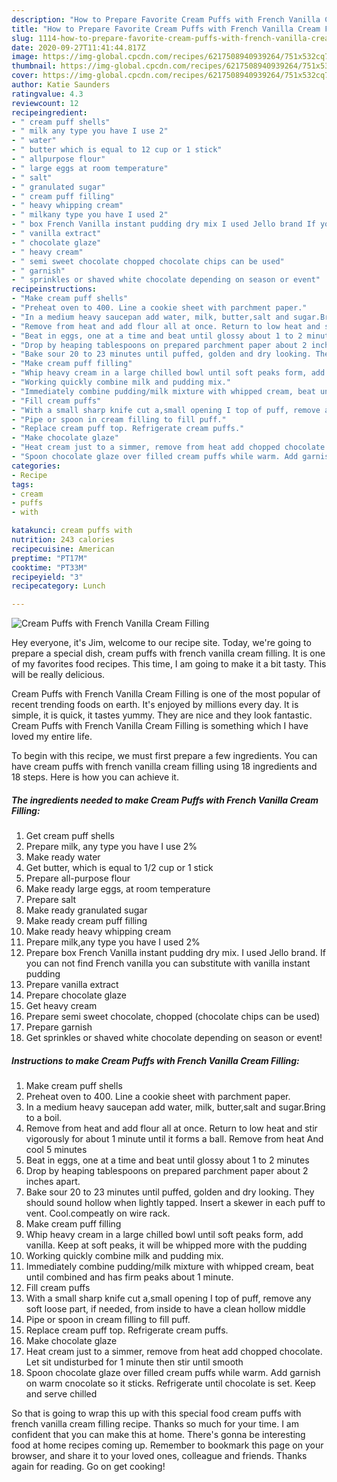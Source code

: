 ```yaml
---
description: "How to Prepare Favorite Cream Puffs with French Vanilla Cream Filling"
title: "How to Prepare Favorite Cream Puffs with French Vanilla Cream Filling"
slug: 1114-how-to-prepare-favorite-cream-puffs-with-french-vanilla-cream-filling
date: 2020-09-27T11:41:44.817Z
image: https://img-global.cpcdn.com/recipes/6217508940939264/751x532cq70/cream-puffs-with-french-vanilla-cream-filling-recipe-main-photo.jpg
thumbnail: https://img-global.cpcdn.com/recipes/6217508940939264/751x532cq70/cream-puffs-with-french-vanilla-cream-filling-recipe-main-photo.jpg
cover: https://img-global.cpcdn.com/recipes/6217508940939264/751x532cq70/cream-puffs-with-french-vanilla-cream-filling-recipe-main-photo.jpg
author: Katie Saunders
ratingvalue: 4.3
reviewcount: 12
recipeingredient:
- " cream puff shells"
- " milk any type you have I use 2"
- " water"
- " butter which is equal to 12 cup or 1 stick"
- " allpurpose flour"
- " large eggs at room temperature"
- " salt"
- " granulated sugar"
- " cream puff filling"
- " heavy whipping cream"
- " milkany type you have I used 2"
- " box French Vanilla instant pudding dry mix I used Jello brand If you can not find French vanilla you can substitute with vanilla instant pudding"
- " vanilla extract"
- " chocolate glaze"
- " heavy cream"
- " semi sweet chocolate chopped chocolate chips can be used"
- " garnish"
- " sprinkles or shaved white chocolate depending on season or event"
recipeinstructions:
- "Make cream puff shells"
- "Preheat oven to 400. Line a cookie sheet with parchment paper."
- "In a medium heavy saucepan add water, milk, butter,salt and sugar.Bring to a boil."
- "Remove from heat and add flour all at once. Return to low heat and stir vigorously for about 1 minute until it forms a ball. Remove from heat And cool 5 minutes"
- "Beat in eggs, one at a time and beat until glossy about 1 to 2 minutes"
- "Drop by heaping tablespoons on prepared parchment paper about 2 inches apart."
- "Bake sour 20 to 23 minutes until puffed, golden and dry looking. They should sound hollow when lightly tapped. Insert a skewer in each puff to vent. Cool.compeatly on wire rack."
- "Make cream puff filling"
- "Whip heavy cream in a large chilled bowl until soft peaks form, add vanilla. Keep at soft peaks, it will be whipped more with the pudding"
- "Working quickly combine milk and pudding mix."
- "Immediately combine pudding/milk mixture with whipped cream, beat until combined and has firm peaks about 1 minute."
- "Fill cream puffs"
- "With a small sharp knife cut a,small opening I top of puff, remove any soft loose part, if needed, from inside to have a clean hollow middle"
- "Pipe or spoon in cream filling to fill puff."
- "Replace cream puff top. Refrigerate cream puffs."
- "Make chocolate glaze"
- "Heat cream just to a simmer, remove from heat add chopped chocolate. Let sit undisturbed for 1 minute then stir until smooth"
- "Spoon chocolate glaze over filled cream puffs while warm. Add garnish on warm cnocolate so it sticks. Refrigerate until chocolate is set. Keep and serve chilled"
categories:
- Recipe
tags:
- cream
- puffs
- with

katakunci: cream puffs with 
nutrition: 243 calories
recipecuisine: American
preptime: "PT17M"
cooktime: "PT33M"
recipeyield: "3"
recipecategory: Lunch

---
```



![Cream Puffs with French Vanilla Cream Filling](https://img-global.cpcdn.com/recipes/6217508940939264/751x532cq70/cream-puffs-with-french-vanilla-cream-filling-recipe-main-photo.jpg)

Hey everyone, it's Jim, welcome to our recipe site. Today, we're going to prepare a special dish, cream puffs with french vanilla cream filling. It is one of my favorites food recipes. This time, I am going to make it a bit tasty. This will be really delicious.



Cream Puffs with French Vanilla Cream Filling is one of the most popular of recent trending foods on earth. It's enjoyed by millions every day. It is simple, it is quick, it tastes yummy. They are nice and they look fantastic. Cream Puffs with French Vanilla Cream Filling is something which I have loved my entire life.


To begin with this recipe, we must first prepare a few ingredients. You can have cream puffs with french vanilla cream filling using 18 ingredients and 18 steps. Here is how you can achieve it.

<!--inarticleads1-->

##### The ingredients needed to make Cream Puffs with French Vanilla Cream Filling:

1. Get  cream puff shells
1. Prepare  milk, any type you have I use 2%
1. Make ready  water
1. Get  butter, which is equal to 1/2 cup or 1 stick
1. Prepare  all-purpose flour
1. Make ready  large eggs, at room temperature
1. Prepare  salt
1. Make ready  granulated sugar
1. Make ready  cream puff filling
1. Make ready  heavy whipping cream
1. Prepare  milk,any type you have I used 2%
1. Prepare  box French Vanilla instant pudding dry mix. I used Jello brand. If you can not find French vanilla you can substitute with vanilla instant pudding
1. Prepare  vanilla extract
1. Prepare  chocolate glaze
1. Get  heavy cream
1. Prepare  semi sweet chocolate, chopped (chocolate chips can be used)
1. Prepare  garnish
1. Get  sprinkles or shaved white chocolate depending on season or event!




<!--inarticleads2-->

##### Instructions to make Cream Puffs with French Vanilla Cream Filling:

1. Make cream puff shells
1. Preheat oven to 400. Line a cookie sheet with parchment paper.
1. In a medium heavy saucepan add water, milk, butter,salt and sugar.Bring to a boil.
1. Remove from heat and add flour all at once. Return to low heat and stir vigorously for about 1 minute until it forms a ball. Remove from heat And cool 5 minutes
1. Beat in eggs, one at a time and beat until glossy about 1 to 2 minutes
1. Drop by heaping tablespoons on prepared parchment paper about 2 inches apart.
1. Bake sour 20 to 23 minutes until puffed, golden and dry looking. They should sound hollow when lightly tapped. Insert a skewer in each puff to vent. Cool.compeatly on wire rack.
1. Make cream puff filling
1. Whip heavy cream in a large chilled bowl until soft peaks form, add vanilla. Keep at soft peaks, it will be whipped more with the pudding
1. Working quickly combine milk and pudding mix.
1. Immediately combine pudding/milk mixture with whipped cream, beat until combined and has firm peaks about 1 minute.
1. Fill cream puffs
1. With a small sharp knife cut a,small opening I top of puff, remove any soft loose part, if needed, from inside to have a clean hollow middle
1. Pipe or spoon in cream filling to fill puff.
1. Replace cream puff top. Refrigerate cream puffs.
1. Make chocolate glaze
1. Heat cream just to a simmer, remove from heat add chopped chocolate. Let sit undisturbed for 1 minute then stir until smooth
1. Spoon chocolate glaze over filled cream puffs while warm. Add garnish on warm cnocolate so it sticks. Refrigerate until chocolate is set. Keep and serve chilled




So that is going to wrap this up with this special food cream puffs with french vanilla cream filling recipe. Thanks so much for your time. I am confident that you can make this at home. There's gonna be interesting food at home recipes coming up. Remember to bookmark this page on your browser, and share it to your loved ones, colleague and friends. Thanks again for reading. Go on get cooking!
